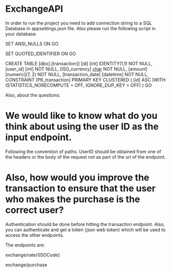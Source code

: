# ExchangeAPI


In order to run the project you need to add connection string to a SQL Database in appsettings.json file. Also please run the following script in your database.


SET ANSI_NULLS ON
GO

SET QUOTED_IDENTIFIER ON
GO

CREATE TABLE [dbo].[transaction](
	[id] [int] IDENTITY(1,1) NOT NULL,
	[user_id] [int] NOT NULL,
	[ISO_currency] [char](3) NOT NULL,
	[amount] [numeric](7, 2) NOT NULL,
	[transaction_date] [datetime] NOT NULL,
 CONSTRAINT [PK_transaction] PRIMARY KEY CLUSTERED 
(
	[id] ASC
)WITH (STATISTICS_NORECOMPUTE = OFF, IGNORE_DUP_KEY = OFF)
)
GO

Also, about the questions:

# We would like to know what do you think about using the user ID as the input endpoint. 
Following the convention of paths. UserID should be obtained from one of the headers or the body of the request not as part of the url of the endpoint.

# Also, how would you improve the transaction to ensure that the user who makes the purchase is the correct user?
Authentication should be done before hitting the transaction endpoint. Also, you can authenticate and get a token (json web token) which will be used to access the other endpoints. 

The endpoints are:

exchange/rate/{ISOCode}

exchange/purchase


